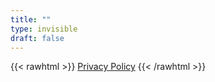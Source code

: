 ```yaml
---
title: ""
type: invisible
draft: false
---
```

{{< rawhtml >}}
<a href="https://www.iubenda.com/privacy-policy/49776819" class="iubenda-white no-brand iubenda-embed iub-body-embed" title="Privacy Policy">Privacy Policy</a><script type="text/javascript">(function (w,d) {var loader = function () {var s = d.createElement("script"), tag = d.getElementsByTagName("script")[0]; s.src="https://cdn.iubenda.com/iubenda.js"; tag.parentNode.insertBefore(s,tag);}; if(w.addEventListener){w.addEventListener("load", loader, false);}else if(w.attachEvent){w.attachEvent("onload", loader);}else{w.onload = loader;}})(window, document);</script>
  {{< /rawhtml >}}
